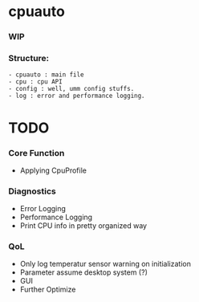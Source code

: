 # cpuauto
### WIP

### Structure:
    - cpuauto : main file
    - cpu : cpu API
    - config : well, umm config stuffs.
    - log : error and performance logging.

# TODO

### Core Function
- Applying CpuProfile

### Diagnostics
- Error Logging
- Performance Logging
- Print CPU info in pretty organized way

### QoL
- Only log temperatur sensor warning on initialization
- Parameter assume desktop system (?)
- GUI
- Further Optimize

